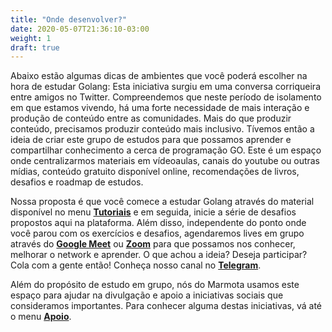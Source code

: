 ```yaml
---
title: "Onde desenvolver?"
date: 2020-05-07T21:36:10-03:00
weight: 1
draft: true
---
```


Abaixo estão algumas dicas de ambientes que você poderá escolher na hora de estudar Golang: Esta iniciativa surgiu em uma conversa corriqueira entre amigos no Twitter. Compreendemos que neste período de isolamento em que estamos vivendo, há uma forte necessidade de mais interação e produção de conteúdo entre as comunidades. Mais do que produzir conteúdo, precisamos produzir conteúdo mais inclusivo. Tívemos então a ideia de criar este grupo de estudos para que possamos aprender e compartilhar conhecimento a cerca de programação GO. Este é um espaço onde centralizarmos materiais em vídeoaulas, canais do youtube ou outras mídias, conteúdo gratuito disponível online, recomendações de livros, desafios e roadmap de estudos.

Nossa proposta é que você comece a estudar Golang através do material disponível no menu **[Tutoriais](https://marmotaproject.github.io/page/tutoriais/)** e em seguida, inicie a série de desafios propostos aqui na plataforma. Além disso, independente do ponto onde você parou com os exercícios e desafios, agendaremos lives em grupo através do **[Google Meet](https://meet.google.com/)** ou **[Zoom](https://zoom.us/)** para que possamos nos conhecer, melhorar o network e aprender. O que achou a ideia? Deseja participar? Cola com a gente então! Conheça nosso canal no **[Telegram](https://t.me/joinchat/ClM0VBp3EC8o6OgET7LI9Q)**.

Além do propósito de estudo em grupo, nós do Marmota usamos este espaço para ajudar na divulgação e apoio a iniciativas sociais que consideramos importantes. Para conhecer alguma destas iniciativas, vá até o menu **[Apoio](https://marmotaproject.github.io/page/apoio/)**.

